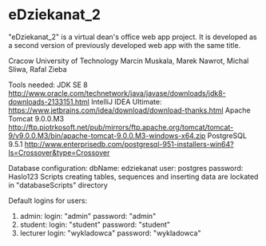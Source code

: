 # eDziekanat_2
"eDziekanat_2" is a virtual dean's office web app project. It is developed as a second version of previously developed web app with the same title.

Cracow University of Technology
Marcin Muskala, Marek Nawrot, Michal Sliwa, Rafal Zieba

Tools needed:
JDK SE 8 http://www.oracle.com/technetwork/java/javase/downloads/jdk8-downloads-2133151.html
IntelliJ IDEA Ultimate: https://www.jetbrains.com/idea/download/download-thanks.html
Apache Tomcat 9.0.0.M3 http://ftp.piotrkosoft.net/pub/mirrors/ftp.apache.org/tomcat/tomcat-9/v9.0.0.M3/bin/apache-tomcat-9.0.0.M3-windows-x64.zip
PostgreSQL 9.5.1 http://www.enterprisedb.com/postgresql-951-installers-win64?ls=Crossover&type=Crossover

Database configuration:
dbName: edziekanat
user: postgres
password: Haslo123
Scripts creating tables, sequences and inserting data are lockated in "databaseScripts" directory

Default logins for users:
1. admin: login: "admin" password: "admin"
2. student: login: "student" password: "student"
3. lecturer login: "wykladowca" password: "wykladowca"
